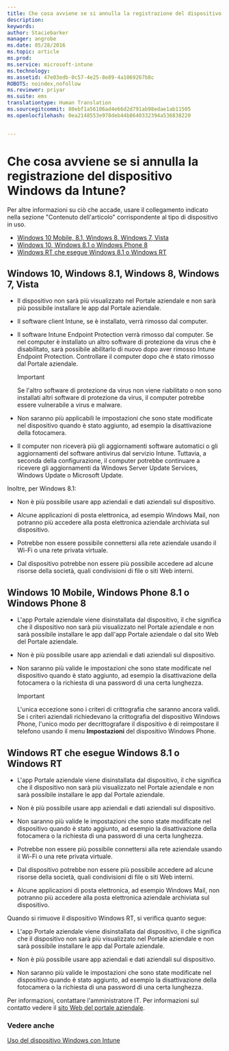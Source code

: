 ```yaml
---
title: Che cosa avviene se si annulla la registrazione del dispositivo Windows da Intune? | Microsoft Intune
description: 
keywords: 
author: Staciebarker
manager: angrobe
ms.date: 05/28/2016
ms.topic: article
ms.prod: 
ms.service: microsoft-intune
ms.technology: 
ms.assetid: 47e03edb-0c57-4e25-8e89-4a1069267b8c
ROBOTS: noindex,nofollow
ms.reviewer: priyar
ms.suite: ems
translationtype: Human Translation
ms.sourcegitcommit: 80ebf1a56106ad4e66d2d791ab98edae1ab11505
ms.openlocfilehash: 0ea2148553e978deb44b8640332394a536838220


---
```



# Che cosa avviene se si annulla la registrazione del dispositivo Windows da Intune?

Per altre informazioni su ciò che accade, usare il collegamento indicato nella sezione "Contenuto dell'articolo" corrispondente al tipo di dispositivo in uso.

- [Windows 10 Mobile, 8.1, Windows 8, Windows 7, Vista](#windows-10-mobile--8-1,-windows-8,-windows-7,-vista)
- [Windows 10, Windows 8.1 o Windows Phone 8](#windows-10--windows-8-1-or-windows-phone-8)
- [Windows RT che esegue Windows 8.1 o Windows RT](#windows-rt-running-windows-8-1-or-windows-rt)


## Windows 10, Windows 8.1, Windows 8, Windows 7, Vista

-   Il dispositivo non sarà più visualizzato nel Portale aziendale e non sarà più possibile installare le app dal Portale aziendale.

-   Il software client Intune, se è installato, verrà rimosso dal computer.

-   Il software Intune Endpoint Protection verrà rimosso dal computer. Se nel computer è installato un altro software di protezione da virus che è disabilitato, sarà possibile abilitarlo di nuovo dopo aver rimosso Intune Endpoint Protection. Controllare il computer dopo che è stato rimosso dal Portale aziendale.

    > [!IMPORTANT]
    > Se l'altro software di protezione da virus non viene riabilitato o non sono installati altri software di protezione da virus, il computer potrebbe essere vulnerabile a virus e malware.

-   Non saranno più applicabili le impostazioni che sono state modificate nel dispositivo quando è stato aggiunto, ad esempio la disattivazione della fotocamera.

-   Il computer non riceverà più gli aggiornamenti software automatici o gli aggiornamenti del software antivirus dal servizio Intune. Tuttavia, a seconda della configurazione, il computer potrebbe continuare a ricevere gli aggiornamenti da Windows Server Update Services, Windows Update o Microsoft Update.

Inoltre, per Windows 8.1:

-   Non è più possibile usare app aziendali e dati aziendali sul dispositivo.

-   Alcune applicazioni di posta elettronica, ad esempio Windows Mail, non potranno più accedere alla posta elettronica aziendale archiviata sul dispositivo.

-   Potrebbe non essere possibile connettersi alla rete aziendale usando il Wi-Fi o una rete privata virtuale.

-   Dal dispositivo potrebbe non essere più possibile accedere ad alcune risorse della società, quali condivisioni di file o siti Web interni.

## Windows 10 Mobile, Windows Phone 8.1 o Windows Phone 8

-   L'app Portale aziendale viene disinstallata dal dispositivo, il che significa che il dispositivo non sarà più visualizzato nel Portale aziendale e non sarà possibile installare le app dall'app Portale aziendale o dal sito Web del Portale aziendale.

-   Non è più possibile usare app aziendali e dati aziendali sul dispositivo.

-   Non saranno più valide le impostazioni che sono state modificate nel dispositivo quando è stato aggiunto, ad esempio la disattivazione della fotocamera o la richiesta di una password di una certa lunghezza.

    > [!IMPORTANT]
    > L'unica eccezione sono i criteri di crittografia che saranno ancora validi. Se i criteri aziendali richiedevano la crittografia del dispositivo Windows Phone, l'unico modo per decrittografare il dispositivo è di reimpostare il telefono usando il menu **Impostazioni** del dispositivo Windows Phone.

## Windows RT che esegue Windows 8.1 o Windows RT

-   L'app Portale aziendale viene disinstallata dal dispositivo, il che significa che il dispositivo non sarà più visualizzato nel Portale aziendale e non sarà possibile installare le app dal Portale aziendale.

-   Non è più possibile usare app aziendali e dati aziendali sul dispositivo.

-   Non saranno più valide le impostazioni che sono state modificate nel dispositivo quando è stato aggiunto, ad esempio la disattivazione della fotocamera o la richiesta di una password di una certa lunghezza.

-   Potrebbe non essere più possibile connettersi alla rete aziendale usando il Wi-Fi o una rete privata virtuale.

-   Dal dispositivo potrebbe non essere più possibile accedere ad alcune risorse della società, quali condivisioni di file o siti Web interni.

-   Alcune applicazioni di posta elettronica, ad esempio Windows Mail, non potranno più accedere alla posta elettronica aziendale archiviata sul dispositivo.

Quando si rimuove il dispositivo Windows RT, si verifica quanto segue:

-   L'app Portale aziendale viene disinstallata dal dispositivo, il che significa che il dispositivo non sarà più visualizzato nel Portale aziendale e non sarà possibile installare le app dal Portale aziendale.

-   Non è più possibile usare app aziendali e dati aziendali sul dispositivo.

-   Non saranno più valide le impostazioni che sono state modificate nel dispositivo quando è stato aggiunto, ad esempio la disattivazione della fotocamera o la richiesta di una password di una certa lunghezza.

Per informazioni, contattare l'amministratore IT. Per informazioni sul contatto vedere il [sito Web del portale aziendale](http://portal.manage.microsoft.com).

### Vedere anche
[Uso del dispositivo Windows con Intune](using-your-windows-device-with-intune.md)



<!--HONumber=Aug16_HO1-->


